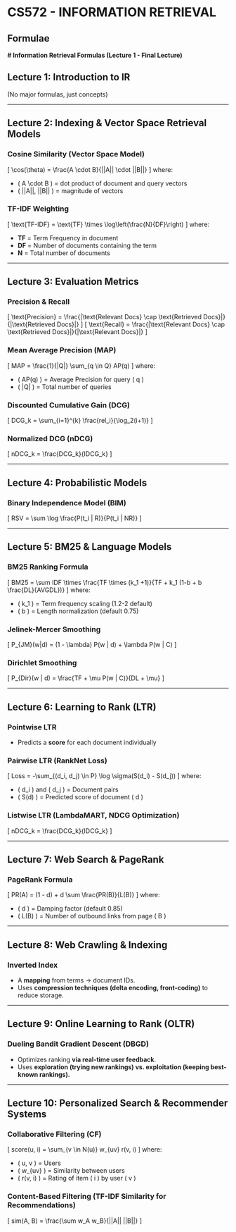 # CS572 - INFORMATION RETRIEVAL

## Formulae

**# Information Retrieval Formulas (Lecture 1 - Final Lecture)**

## **Lecture 1: Introduction to IR**
(No major formulas, just concepts)

---

## **Lecture 2: Indexing & Vector Space Retrieval Models**
### **Cosine Similarity (Vector Space Model)**
\[
\cos(\theta) = \frac{A \cdot B}{||A|| \cdot ||B||}
\]
where:
- \( A \cdot B \) = dot product of document and query vectors
- \( ||A||, ||B|| \) = magnitude of vectors

### **TF-IDF Weighting**
\[
\text{TF-IDF} = \text{TF} \times \log\left(\frac{N}{DF}\right)
\]
where:
- **TF** = Term Frequency in document
- **DF** = Number of documents containing the term
- **N** = Total number of documents

---

## **Lecture 3: Evaluation Metrics**
### **Precision & Recall**
\[
\text{Precision} = \frac{|\text{Relevant Docs} \cap \text{Retrieved Docs}|}{|\text{Retrieved Docs}|}
\]
\[
\text{Recall} = \frac{|\text{Relevant Docs} \cap \text{Retrieved Docs}|}{|\text{Relevant Docs}|}
\]

### **Mean Average Precision (MAP)**
\[
MAP = \frac{1}{|Q|} \sum_{q \in Q} AP(q)
\]
where:
- \( AP(q) \) = Average Precision for query \( q \)
- \( |Q| \) = Total number of queries

### **Discounted Cumulative Gain (DCG)**
\[
DCG_k = \sum_{i=1}^{k} \frac{rel_i}{\log_2(i+1)}
\]

### **Normalized DCG (nDCG)**
\[
nDCG_k = \frac{DCG_k}{IDCG_k}
\]

---

## **Lecture 4: Probabilistic Models**
### **Binary Independence Model (BIM)**
\[
RSV = \sum \log \frac{P(t_i | R)}{P(t_i | NR)}
\]

---

## **Lecture 5: BM25 & Language Models**
### **BM25 Ranking Formula**
\[
BM25 = \sum IDF \times \frac{TF \times (k_1 +1)}{TF + k_1 (1-b + b \frac{DL}{AVGDL})}
\]
where:
- \( k_1 \) = Term frequency scaling (1.2-2 default)
- \( b \) = Length normalization (default 0.75)

### **Jelinek-Mercer Smoothing**
\[
P_{JM}(w|d) = (1 - \lambda) P(w | d) + \lambda P(w | C)
\]

### **Dirichlet Smoothing**
\[
P_{Dir}(w | d) = \frac{TF + \mu P(w | C)}{DL + \mu}
\]

---

## **Lecture 6: Learning to Rank (LTR)**
### **Pointwise LTR**
- Predicts a **score** for each document individually

### **Pairwise LTR (RankNet Loss)**
\[
Loss = -\sum_{(d_i, d_j) \in P} \log \sigma(S(d_i) - S(d_j))
\]
where:
- \( d_i \) and \( d_j \) = Document pairs
- \( S(d) \) = Predicted score of document \( d \)

### **Listwise LTR (LambdaMART, NDCG Optimization)**
\[
nDCG_k = \frac{DCG_k}{IDCG_k}
\]

---

## **Lecture 7: Web Search & PageRank**
### **PageRank Formula**
\[
PR(A) = (1 - d) + d \sum \frac{PR(B)}{L(B)}
\]
where:
- \( d \) = Damping factor (default 0.85)
- \( L(B) \) = Number of outbound links from page \( B \)

---

## **Lecture 8: Web Crawling & Indexing**
### **Inverted Index**
- A **mapping** from terms → document IDs.
- Uses **compression techniques (delta encoding, front-coding)** to reduce storage.

---

## **Lecture 9: Online Learning to Rank (OLTR)**
### **Dueling Bandit Gradient Descent (DBGD)**
- Optimizes ranking **via real-time user feedback**.
- Uses **exploration (trying new rankings) vs. exploitation (keeping best-known rankings).**

---

## **Lecture 10: Personalized Search & Recommender Systems**
### **Collaborative Filtering (CF)**
\[
score(u, i) = \sum_{v \in N(u)} w_{uv} r(v, i)
\]
where:
- \( u, v \) = Users
- \( w_{uv} \) = Similarity between users
- \( r(v, i) \) = Rating of item \( i \) by user \( v \)

### **Content-Based Filtering (TF-IDF Similarity for Recommendations)**
\[
sim(A, B) = \frac{\sum w_A w_B}{||A|| ||B||}
\]


